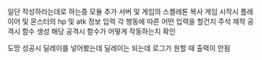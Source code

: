 일단 작성하라는데로 하는중
모듈 추가
서버 및 게임의 스켈레톤 복사
게임 시작시 플레이어 및 몬스터의 hp 및 atk 정보 입력
각 행동에 따른 어떤 입력을 할건지 주석 제작
공격시 함수 생성
해당 공격시 함수가 어떻게 작동하는지 확인

도망 성공시 딜레이를 넣어봤는데 딜레이는 되는데 로그가 원할 때 출력이 안됨
